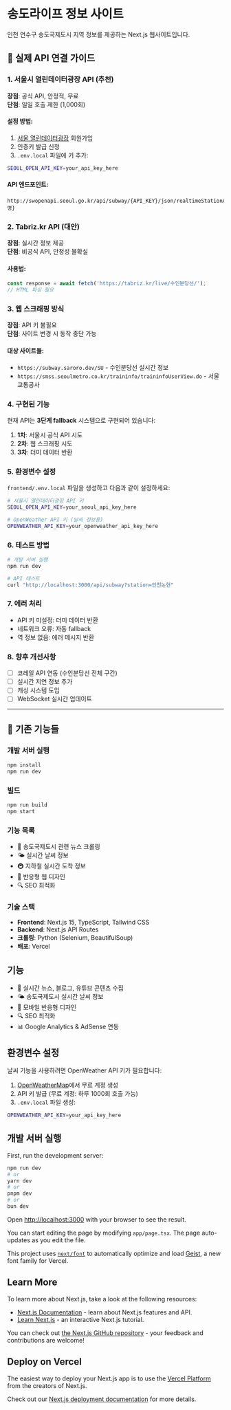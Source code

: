 # 송도라이프 정보 사이트

인천 연수구 송도국제도시 지역 정보를 제공하는 Next.js 웹사이트입니다.

## 🚀 실제 API 연결 가이드

### 1. 서울시 열린데이터광장 API (추천)

**장점**: 공식 API, 안정적, 무료  
**단점**: 일일 호출 제한 (1,000회)

#### 설정 방법:
1. [서울 열린데이터광장](https://data.seoul.go.kr/) 회원가입
2. 인증키 발급 신청
3. `.env.local` 파일에 키 추가:
```bash
SEOUL_OPEN_API_KEY=your_api_key_here
```

#### API 엔드포인트:
```
http://swopenapi.seoul.go.kr/api/subway/{API_KEY}/json/realtimeStationArrival/0/10/{역명}
```

### 2. Tabriz.kr API (대안)

**장점**: 실시간 정보 제공  
**단점**: 비공식 API, 안정성 불확실

#### 사용법:
```javascript
const response = await fetch('https://tabriz.kr/live/수인분당선/');
// HTML 파싱 필요
```

### 3. 웹 스크래핑 방식

**장점**: API 키 불필요  
**단점**: 사이트 변경 시 동작 중단 가능

#### 대상 사이트들:
- `https://subway.saroro.dev/SU` - 수인분당선 실시간 정보
- `https://smss.seoulmetro.co.kr/traininfo/traininfoUserView.do` - 서울교통공사

### 4. 구현된 기능

현재 API는 **3단계 fallback** 시스템으로 구현되어 있습니다:

1. **1차**: 서울시 공식 API 시도
2. **2차**: 웹 스크래핑 시도  
3. **3차**: 더미 데이터 반환

### 5. 환경변수 설정

`frontend/.env.local` 파일을 생성하고 다음과 같이 설정하세요:

```bash
# 서울시 열린데이터광장 API 키
SEOUL_OPEN_API_KEY=your_seoul_api_key_here

# OpenWeather API 키 (날씨 정보용)
OPENWEATHER_API_KEY=your_openweather_api_key_here
```

### 6. 테스트 방법

```bash
# 개발 서버 실행
npm run dev

# API 테스트
curl "http://localhost:3000/api/subway?station=인천논현"
```

### 7. 에러 처리

- API 키 미설정: 더미 데이터 반환
- 네트워크 오류: 자동 fallback
- 역 정보 없음: 에러 메시지 반환

### 8. 향후 개선사항

- [ ] 코레일 API 연동 (수인분당선 전체 구간)
- [ ] 실시간 지연 정보 추가
- [ ] 캐싱 시스템 도입
- [ ] WebSocket 실시간 업데이트

---

## 📱 기존 기능들

### 개발 서버 실행
```bash
npm install
npm run dev
```

### 빌드
```bash
npm run build
npm start
```

### 기능 목록
- 📰 송도국제도시 관련 뉴스 크롤링
- 🌤️ 실시간 날씨 정보
- 🚇 지하철 실시간 도착 정보
- 📱 반응형 웹 디자인
- 🔍 SEO 최적화

### 기술 스택
- **Frontend**: Next.js 15, TypeScript, Tailwind CSS
- **Backend**: Next.js API Routes
- **크롤링**: Python (Selenium, BeautifulSoup)
- **배포**: Vercel

## 기능

- 📰 실시간 뉴스, 블로그, 유튜브 콘텐츠 수집
- 🌤️ 송도국제도시 실시간 날씨 정보
- 📱 모바일 반응형 디자인
- 🔍 SEO 최적화
- 📊 Google Analytics & AdSense 연동

## 환경변수 설정

날씨 기능을 사용하려면 OpenWeather API 키가 필요합니다:

1. [OpenWeatherMap](https://openweathermap.org/api)에서 무료 계정 생성
2. API 키 발급 (무료 계정: 하루 1000회 호출 가능)
3. `.env.local` 파일 생성:

```bash
OPENWEATHER_API_KEY=your_api_key_here
```

## 개발 서버 실행

First, run the development server:

```bash
npm run dev
# or
yarn dev
# or
pnpm dev
# or
bun dev
```

Open [http://localhost:3000](http://localhost:3000) with your browser to see the result.

You can start editing the page by modifying `app/page.tsx`. The page auto-updates as you edit the file.

This project uses [`next/font`](https://nextjs.org/docs/app/building-your-application/optimizing/fonts) to automatically optimize and load [Geist](https://vercel.com/font), a new font family for Vercel.

## Learn More

To learn more about Next.js, take a look at the following resources:

- [Next.js Documentation](https://nextjs.org/docs) - learn about Next.js features and API.
- [Learn Next.js](https://nextjs.org/learn) - an interactive Next.js tutorial.

You can check out [the Next.js GitHub repository](https://github.com/vercel/next.js) - your feedback and contributions are welcome!

## Deploy on Vercel

The easiest way to deploy your Next.js app is to use the [Vercel Platform](https://vercel.com/new?utm_medium=default-template&filter=next.js&utm_source=create-next-app&utm_campaign=create-next-app-readme) from the creators of Next.js.

Check out our [Next.js deployment documentation](https://nextjs.org/docs/app/building-your-application/deploying) for more details.
